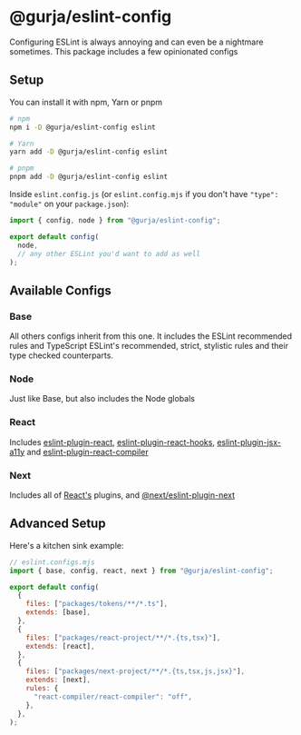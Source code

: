 # @gurja/eslint-config

Configuring ESLint is always annoying and can even be a nightmare sometimes.
This package includes a few opinionated configs

## Setup

You can install it with npm, Yarn or pnpm

```sh
# npm
npm i -D @gurja/eslint-config eslint

# Yarn
yarn add -D @gurja/eslint-config eslint

# pnpm
pnpm add -D @gurja/eslint-config eslint
```

Inside `eslint.config.js` (or `eslint.config.mjs` if you don't have `"type": "module"` on your `package.json`):

```javascript
import { config, node } from "@gurja/eslint-config";

export default config(
  node,
  // any other ESLint you'd want to add as well
);
```

## Available Configs

### Base

All others configs inherit from this one.
It includes the ESLint recommended rules and TypeScript ESLint's recommended, strict, stylistic rules and their type checked counterparts.

### Node

Just like Base, but also includes the Node globals

### React

Includes [eslint-plugin-react](https://github.com/jsx-eslint/eslint-plugin-react#readme), [eslint-plugin-react-hooks](https://github.com/facebook/react/tree/main/packages/eslint-plugin-react-hooks#readme), [eslint-plugin-jsx-a11y](https://github.com/jsx-eslint/eslint-plugin-jsx-a11y#readme) and [eslint-plugin-react-compiler](https://react.dev/learn/react-compiler#getting-started)

### Next

Includes all of [React's](#react) plugins, and [@next/eslint-plugin-next](https://nextjs.org/docs/app/api-reference/config/eslint)

## Advanced Setup

Here's a kitchen sink example:

```javascript
// eslint.configs.mjs
import { base, config, react, next } from "@gurja/eslint-config";

export default config(
  {
    files: ["packages/tokens/**/*.ts"],
    extends: [base],
  },
  {
    files: ["packages/react-project/**/*.{ts,tsx}"],
    extends: [react],
  },
  {
    files: ["packages/next-project/**/*.{ts,tsx,js,jsx}"],
    extends: [next],
    rules: {
      "react-compiler/react-compiler": "off",
    },
  },
);
```
